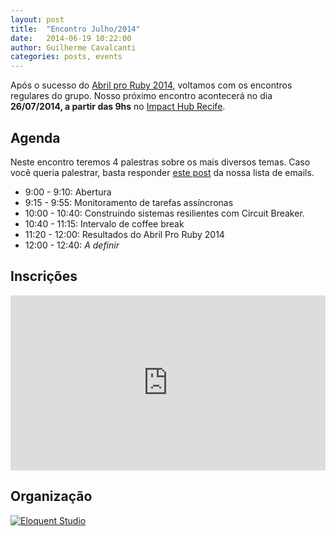 ```yaml
---
layout: post
title:  "Encontro Julho/2014"
date:   2014-06-19 10:22:00
author: Guilherme Cavalcanti
categories: posts, events
---
```


Após o sucesso do [Abril pro Ruby 2014](http://abrilproruby.com/pt/), voltamos com os encontros regulares do grupo. Nosso próximo encontro acontecerá no dia __26/07/2014, a partir das 9hs__ no [Impact Hub Recife](https://recife.impacthub.net).

## Agenda

Neste encontro teremos 4 palestras sobre os mais diversos temas. Caso você queria palestrar, basta responder [este post](https://groups.google.com/forum/#!topic/frevo-on-rails/5LXMberj2MI) da nossa lista de emails.

- 9:00 - 9:10: Abertura
- 9:15 - 9:55: Monitoramento de tarefas assíncronas
- 10:00 - 10:40: Construindo sistemas resilientes com Circuit Breaker.
- 10:40 - 11:15: Intervalo de coffee break
- 11:20 - 12:00: Resultados do Abril Pro Ruby 2014
- 12:00 - 12:40: _A definir_

## Inscrições

<iframe allowtransparency="true" frameborder="0" height="280px" hspace="0" marginheight="5" marginwidth="5" scrolling="auto" src="http://even.tc/21-frevo-on-rails/embedded" vspace="0" width="100%"> </iframe>

## Organização

[![Eloquent
Studio](/images/eloquent-studio.png)](http://facebook.com/geteloquent)
